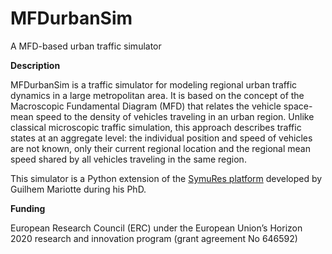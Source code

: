 # MFDurbanSim

A MFD-based urban traffic simulator

**Description**

MFDurbanSim is a traffic simulator for modeling regional urban traffic dynamics in a large metropolitan area. It is based on the concept of the Macroscopic Fundamental Diagram (MFD) that relates the vehicle space-mean speed to the density of vehicles traveling in an urban region. Unlike classical microscopic traffic simulation, this approach describes traffic states at an aggregate level: the individual position and speed of vehicles are not known, only their current regional location and the regional mean speed shared by all vehicles traveling in the same region.

This simulator is a Python extension of the [SymuRes platform](https://github.com/Ifsttar/SymuRes) developed by Guilhem Mariotte during his PhD.



**Funding**

European Research Council (ERC) under the European Union’s Horizon 2020 research and innovation program (grant agreement No 646592)
